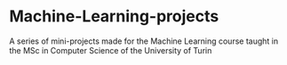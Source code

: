 # Machine-Learning-projects
A series of mini-projects made for the Machine Learning course taught in the MSc in Computer Science of the University of Turin
